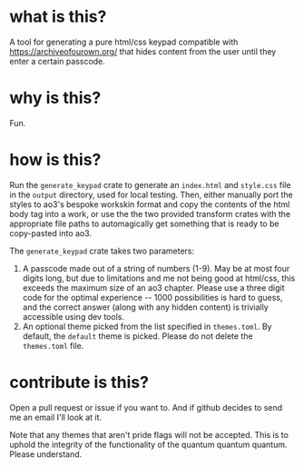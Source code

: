 # what is this?
A tool for generating a pure html/css keypad compatible with https://archiveofourown.org/ that hides content from the user until they enter a certain passcode.

# why is this?
Fun.

# how is this?
Run the `generate_keypad` crate to generate an `index.html` and `style.css` file in the `output` directory, used for local testing. Then, either manually port the styles to ao3's bespoke workskin format and copy the contents of the html body tag into a work, or use the the two provided transform crates with the appropriate file paths to automagically get something that is ready to be copy-pasted into ao3.

The `generate_keypad` crate takes two parameters:
1. A passcode made out of a string of numbers (1-9). May be at most four digits long, but due to limitations and me not being good at html/css, this exceeds the maximum size of an ao3 chapter. Please use a three digit code for the optimal experience -- 1000 possibilities is hard to guess, and the correct answer (along with any hidden content) is trivially accessible using dev tools.
1. An optional theme picked from the list specified in `themes.toml`. By default, the `default` theme is picked. Please do not delete the `themes.toml` file.

# contribute is this?
Open a pull request or issue if you want to. And if github decides to send me an email I'll look at it.

Note that any themes that aren't pride flags will not be accepted. This is to uphold the integrity of the functionality of the quantum quantum quantum. Please understand.